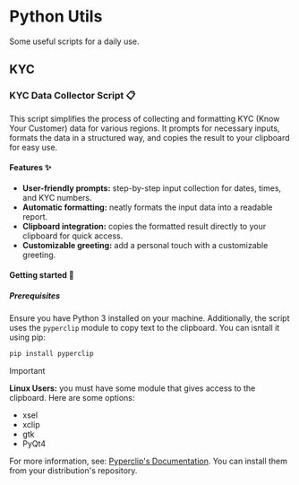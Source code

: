 # Python Utils
Some useful scripts for a daily use.

## KYC

### KYC Data Collector Script :clipboard:

This script simplifies the process of collecting and formatting KYC (Know Your Customer) data for various regions. It prompts for necessary inputs, formats the data in a structured way, and copies the result to your clipboard for easy use.

#### Features :sparkles:

- **User-friendly prompts:** step-by-step input collection for dates, times, and KYC numbers.
- **Automatic formatting:** neatly formats the input data into a readable report.
- **Clipboard integration:** copies the formatted result directly to your clipboard for quick access.
- **Customizable greeting:** add a personal touch with a customizable greeting.

#### Getting started :rocket:

##### Prerequisites

Ensure you have Python 3 installed on your machine. Additionally, the script uses the `pyperclip` module to copy text to the clipboard. You can isntall it using pip:

```sh
pip install pyperclip
```

> [!IMPORTANT]
> **Linux Users:** you must have some module that gives access to the clipboard. Here are some options:
>
> - xsel
> - xclip
> - gtk
> - PyQt4
>
> For more information, see: [Pyperclip's Documentation](https://pyperclip.readthedocs.io/en/latest/). You can install them from your distribution's repository.

